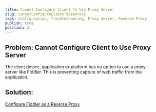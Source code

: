 ```yaml
---
title: Cannot Configure Client To Use Proxy Server
slug: CannotConfigureClientToUseProxy
tags: Configuration, Troubleshooting, Proxy Server, Reverse Proxy
publish: true
position: 2
---
```


Problem: Cannot Configure Client to Use Proxy Server
----------------------------------------------------

The client device, application or platform has no option to use a proxy server like Fiddler. This is preventing capture of web traffic from the application.

Solution: 
---------

[Configure Fiddler as a Reverse Proxy][1]

[1]: ../Tasks/UseFiddlerAsReverseProxy
